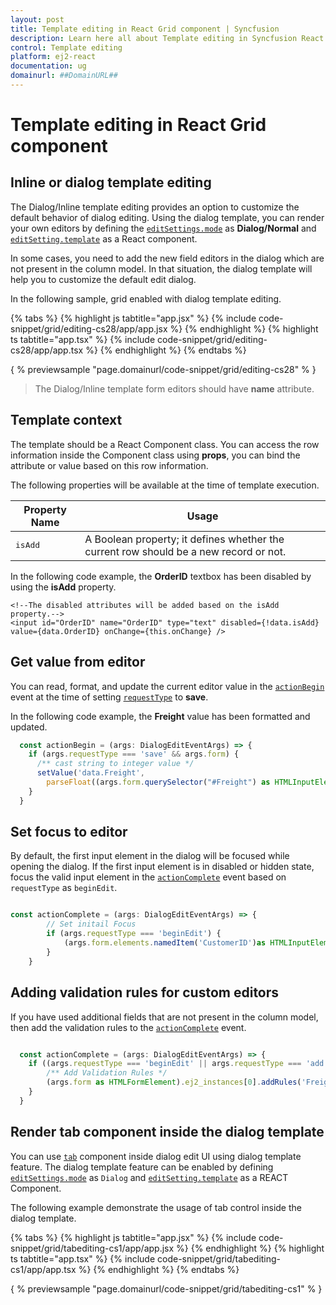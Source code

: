 ```yaml
---
layout: post
title: Template editing in React Grid component | Syncfusion
description: Learn here all about Template editing in Syncfusion React Grid component of Syncfusion Essential JS 2 and more.
control: Template editing 
platform: ej2-react
documentation: ug
domainurl: ##DomainURL##
---
```


# Template editing in React Grid component

## Inline or dialog template editing

The Dialog/Inline template editing provides an option to customize the default behavior of dialog editing. Using the dialog template, you can render your own editors by defining the [`editSettings.mode`](https://ej2.syncfusion.com/angular/documentation/api/grid/editSettings/#mode) as **Dialog/Normal** and [`editSetting.template`](https://ej2.syncfusion.com/angular/documentation/api/grid/editSettings/#template) as a React component.

In some cases, you need to add the new field editors in the dialog which are not present in the column model. In that situation, the dialog template will help you to customize the default edit dialog.

In the following sample, grid enabled with dialog template editing.

{% tabs %}
{% highlight js tabtitle="app.jsx" %}
{% include code-snippet/grid/editing-cs28/app/app.jsx %}
{% endhighlight %}
{% highlight ts tabtitle="app.tsx" %}
{% include code-snippet/grid/editing-cs28/app/app.tsx %}
{% endhighlight %}
{% endtabs %}

{ % previewsample "page.domainurl/code-snippet/grid/editing-cs28" % }

> The Dialog/Inline template form editors should have **name** attribute.

## Template context

The template should be a React Component class. You can access the row information inside the Component class using **props**, you can bind the attribute or value based on this row information.

The following properties will be available at the time of template execution.

| Property Name | Usage |
|---------------|-------|
| <kbd>isAdd</kbd> | A Boolean property; it defines whether the current row should be a new record or not. |

In the following code example, the **OrderID** textbox has been disabled by using the **isAdd** property.

```
<!--The disabled attributes will be added based on the isAdd property.-->
<input id="OrderID" name="OrderID" type="text" disabled={!data.isAdd} value={data.OrderID} onChange={this.onChange} />

```

## Get value from editor

You can read, format, and update the current editor value in the [`actionBegin`](https://ej2.syncfusion.com/angular/documentation/api/grid/#actionbegin) event at the time of setting [`requestType`](https://ej2.syncfusion.com/angular/documentation/api/grid/saveEventArgs/#requesttype) to **save**.

In the following code example, the **Freight** value has been formatted and updated.

``` typescript
  const actionBegin = (args: DialogEditEventArgs) => {
    if (args.requestType === 'save' && args.form) {
      /** cast string to integer value */
      setValue('data.Freight',
        parseFloat((args.form.querySelector("#Freight") as HTMLInputElement).value), args);
    }
  }
```

## Set focus to editor

By default, the first input element in the dialog will be focused while opening the dialog.
If the first input element is in disabled or hidden state, focus the valid input element in the
[`actionComplete`](https://ej2.syncfusion.com/angular/documentation/api/grid/#actioncomplete)
event based on `requestType` as `beginEdit`.

```typescript

const actionComplete = (args: DialogEditEventArgs) => {
        // Set initail Focus
        if (args.requestType === 'beginEdit') {
            (args.form.elements.namedItem('CustomerID')as HTMLInputElement).focus();
        }
    }

```

## Adding validation rules for custom editors

If you have used additional fields that are not present in the column model, then add the validation rules to the [`actionComplete`](https://ej2.syncfusion.com/angular/documentation/api/grid/#actioncomplete) event.

```typescript

  const actionComplete = (args: DialogEditEventArgs) => {
    if ((args.requestType === 'beginEdit' || args.requestType === 'add')) {
        /** Add Validation Rules */
        (args.form as HTMLFormElement).ej2_instances[0].addRules('Freight', {max: 500});
    }
  }

```

## Render tab component inside the dialog template

You can use [`tab`](../../../tab) component inside dialog edit UI using dialog template feature. The dialog template feature can be enabled by defining  [`editSettings.mode`](https://ej2.syncfusion.com/angular/documentation/api/grid/editSettings/#mode) as `Dialog` and [`editSetting.template`](https://ej2.syncfusion.com/angular/documentation/api/grid/editSettings/#template) as a REACT Component.

The following example demonstrate the usage of tab control inside the dialog template.

{% tabs %}
{% highlight js tabtitle="app.jsx" %}
{% include code-snippet/grid/tabediting-cs1/app/app.jsx %}
{% endhighlight %}
{% highlight ts tabtitle="app.tsx" %}
{% include code-snippet/grid/tabediting-cs1/app/app.tsx %}
{% endhighlight %}
{% endtabs %}

{ % previewsample "page.domainurl/code-snippet/grid/tabediting-cs1" % }